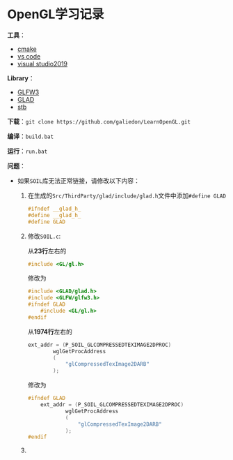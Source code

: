 # OpenGL学习记录

**工具**：
- [cmake](https://cmake.org/download/)
- [vs code](https://code.visualstudio.com/download)
- [visual studio2019](https://visualstudio.microsoft.com/zh-hans/)

**Library**：
- [GLFW3](https://github.com/glfw/glfw)
- [GLAD](https://github.com/Dav1dde/glad)
- [stb](https://github.com/nothings/stb)

**下载**：`git clone https://github.com/galiedon/LearnOpenGL.git`

**编译**：`build.bat`

**运行**：`run.bat`

**问题**：
- 如果`SOIL`库无法正常链接，请修改以下内容：
  1. 在生成的`Src/ThirdParty/glad/include/glad.h`文件中添加`#define GLAD`
        ```cpp
        #ifndef __glad_h_
        #define __glad_h_
        #define GLAD
        ```
  2. 修改`SOIL.c`:

        从**23行**左右的
        ```cpp
        #include <GL/gl.h>
        ```
        修改为
        ```cpp
        #include <GLAD/glad.h>
        #include <GLFW/glfw3.h>
        #ifndef GLAD
            #include <GL/gl.h>
        #endif
        ```
        从**1974行**左右的
        ```cpp
        ext_addr = (P_SOIL_GLCOMPRESSEDTEXIMAGE2DPROC)
                wglGetProcAddress
                (
                    "glCompressedTexImage2DARB"
                );
        ```
        修改为
        ```cpp
        #ifndef GLAD
            ext_addr = (P_SOIL_GLCOMPRESSEDTEXIMAGE2DPROC)
                    wglGetProcAddress
                    (
                        "glCompressedTexImage2DARB"
                    );
        #endif
        ```
  3. 